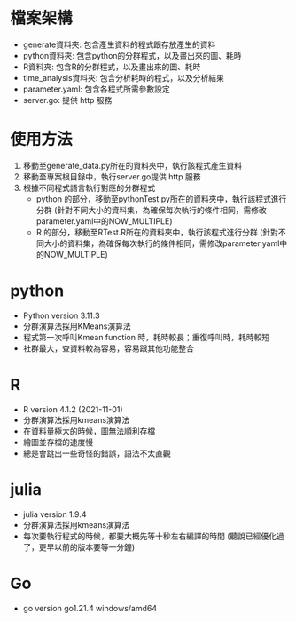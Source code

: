 # 檔案架構
* generate資料夾: 包含產生資料的程式跟存放產生的資料
* python資料夾: 包含python的分群程式，以及畫出來的圖、耗時
* R資料夾: 包含R的分群程式，以及畫出來的圖、耗時
* time_analysis資料夾: 包含分析耗時的程式，以及分析結果
* parameter.yaml: 包含各程式所需參數設定
* server.go: 提供 http 服務
# 使用方法
1. 移動至generate_data.py所在的資料夾中，執行該程式產生資料
2. 移動至專案根目錄中，執行server.go提供 http 服務
3. 根據不同程式語言執行對應的分群程式
    * python 的部分，移動至pythonTest.py所在的資料夾中，執行該程式進行分群 (針對不同大小的資料集，為確保每次執行的條件相同，需修改parameter.yaml中的NOW_MULTIPLE)
    * R 的部分，移動至RTest.R所在的資料夾中，執行該程式進行分群 (針對不同大小的資料集，為確保每次執行的條件相同，需修改parameter.yaml中的NOW_MULTIPLE)

# python
* Python version 3.11.3
* 分群演算法採用KMeans演算法
* 程式第一次呼叫Kmean function 時，耗時較長；重復呼叫時，耗時較短
* 社群最大，查資料較為容易，容易跟其他功能整合

# R
* R version 4.1.2 (2021-11-01)
* 分群演算法採用kmeans演算法
* 在資料量極大的時候，圖無法順利存檔
* 繪圖並存檔的速度慢
* 總是會跳出一些奇怪的錯誤，語法不太直觀

# julia
* julia version 1.9.4
* 分群演算法採用kmeans演算法
* 每次要執行程式的時候，都要大概先等十秒左右編譯的時間 (聽說已經優化過了，更早以前的版本要等一分鐘)

# Go
* go version go1.21.4 windows/amd64